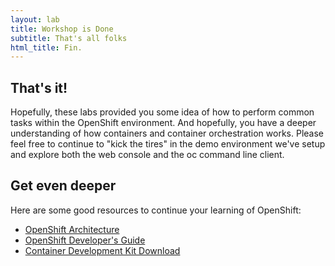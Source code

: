 ```yaml
---
layout: lab
title: Workshop is Done
subtitle: That's all folks
html_title: Fin.
---
```


## That's it!
Hopefully, these labs provided you some idea of how to perform common tasks within the OpenShift environment.  And hopefully, you have a deeper understanding of how containers and container orchestration works.  Please feel free to continue to "kick the tires" in the demo environment we've setup and explore both the web console and the oc command line client.

## Get even deeper
Here are some good resources to continue your learning of OpenShift:

- [OpenShift Architecture][1] 
- [OpenShift Developer's Guide][2]
- [Container Development Kit Download][3]

[1]: https://docs.openshift.com/container-platform/3.3/architecture/core_concepts/index.html
[2]: https://docs.openshift.com/container-platform/3.3/dev_guide/index.html
[3]: http://developers.redhat.com/products/cdk/download/